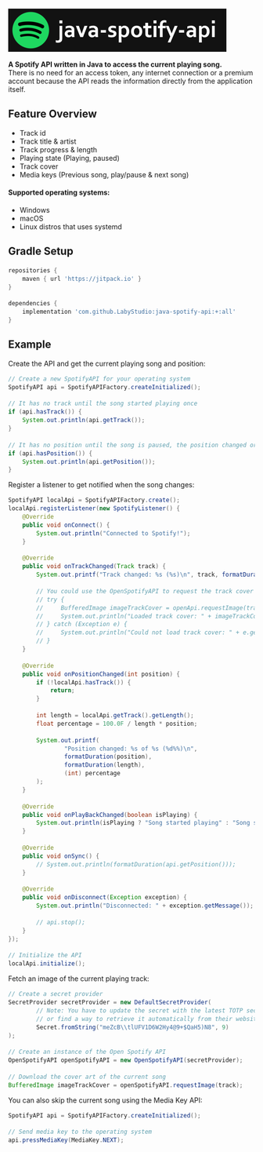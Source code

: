 ![Banner](.github/assets/banner.png)

<b>A Spotify API written in Java to access the current playing song.</b><br>
There is no need for an access token, any internet connection or a premium account
because the API reads the information directly from the application itself.

## Feature Overview
- Track id
- Track title & artist
- Track progress & length
- Playing state (Playing, paused)
- Track cover
- Media keys (Previous song, play/pause & next song)

#### Supported operating systems:
- Windows
- macOS
- Linux distros that uses systemd

## Gradle Setup
```groovy
repositories {
    maven { url 'https://jitpack.io' }
}

dependencies {
    implementation 'com.github.LabyStudio:java-spotify-api:+:all'
}
```

## Example
Create the API and get the current playing song and position:
```java
// Create a new SpotifyAPI for your operating system
SpotifyAPI api = SpotifyAPIFactory.createInitialized();

// It has no track until the song started playing once
if (api.hasTrack()) {
    System.out.println(api.getTrack());
}

// It has no position until the song is paused, the position changed or the song changed
if (api.hasPosition()) {
    System.out.println(api.getPosition());
}
```

Register a listener to get notified when the song changes:
```java
SpotifyAPI localApi = SpotifyAPIFactory.create();
localApi.registerListener(new SpotifyListener() {
    @Override
    public void onConnect() {
        System.out.println("Connected to Spotify!");
    }

    @Override
    public void onTrackChanged(Track track) {
        System.out.printf("Track changed: %s (%s)\n", track, formatDuration(track.getLength()));

        // You could use the OpenSpotifyAPI to request the track cover image
        // try {
        //     BufferedImage imageTrackCover = openApi.requestImage(track);
        //     System.out.println("Loaded track cover: " + imageTrackCover.getWidth() + "x" + imageTrackCover.getHeight());
        // } catch (Exception e) {
        //     System.out.println("Could not load track cover: " + e.getMessage());
        // }
    }

    @Override
    public void onPositionChanged(int position) {
        if (!localApi.hasTrack()) {
            return;
        }

        int length = localApi.getTrack().getLength();
        float percentage = 100.0F / length * position;

        System.out.printf(
                "Position changed: %s of %s (%d%%)\n",
                formatDuration(position),
                formatDuration(length),
                (int) percentage
        );
    }

    @Override
    public void onPlayBackChanged(boolean isPlaying) {
        System.out.println(isPlaying ? "Song started playing" : "Song stopped playing");
    }

    @Override
    public void onSync() {
        // System.out.println(formatDuration(api.getPosition()));
    }

    @Override
    public void onDisconnect(Exception exception) {
        System.out.println("Disconnected: " + exception.getMessage());

        // api.stop();
    }
});

// Initialize the API
localApi.initialize();
```

Fetch an image of the current playing track:
```java
// Create a secret provider
SecretProvider secretProvider = new DefaultSecretProvider(
        // Note: You have to update the secret with the latest TOTP secret from open.spotify.com
        // or find a way to retrieve it automatically from their website
        Secret.fromString("meZcB\\tlUFV1D6W2Hy4@9+$QaH5)N8", 9)
);

// Create an instance of the Open Spotify API
OpenSpotifyAPI openSpotifyAPI = new OpenSpotifyAPI(secretProvider);

// Download the cover art of the current song
BufferedImage imageTrackCover = openSpotifyAPI.requestImage(track);
```

You can also skip the current song using the Media Key API:
```java
SpotifyAPI api = SpotifyAPIFactory.createInitialized();

// Send media key to the operating system
api.pressMediaKey(MediaKey.NEXT);
```
